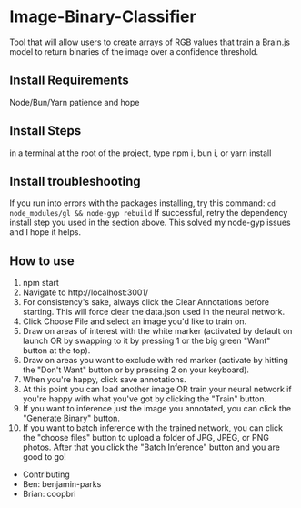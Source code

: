 # Image-Binary-Classifier
Tool that will allow users to create arrays of RGB values that train a Brain.js model to return binaries of the image over a confidence threshold. 


## Install Requirements
Node/Bun/Yarn
patience and hope


## Install Steps
in a terminal at the root of the project, type npm i, bun i, or yarn install


## Install troubleshooting
If you run into errors with the packages installing, try this command: 
`cd node_modules/gl && node-gyp rebuild`
If successful, retry the dependency install step you used in the section above. This solved my node-gyp issues and I hope it helps. 


## How to use
1. npm start
2. Navigate to http://localhost:3001/
3. For consistency's sake, always click the Clear Annotations before starting. This will force clear the data.json used in the neural network.
4. Click Choose File and select an image you'd like to train on.
5. Draw on areas of interest with the white marker (activated by default on launch OR by swapping to it by pressing 1 or the big green "Want" button at the top).
6. Draw on areas you want to exclude with red marker (activate by hitting the "Don't Want" button or by pressing 2 on your keyboard).
7. When you're happy, click save annotations.
8. At this point you can load another image OR train your neural network if you're happy with what you've got by clicking the "Train" button.
9. If you want to inference just the image you annotated, you can click the "Generate Binary" button.
10. If you want to batch inference with the trained network, you can click the "choose files" button to upload a folder of JPG, JPEG, or PNG photos. After that you click the "Batch Inference" button and you are good to go!

* Contributing
* Ben: benjamin-parks
* Brian: coopbri
